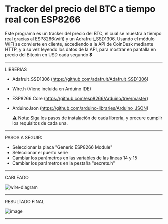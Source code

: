# Tracker del precio del BTC a tiempo real con ESP8266 
Este programa es un tracker del precio del BTC, el cual se muestra a tiempo real gracias al ESP8266(wifi) y un Adrafruit_SSD1306. Usando el módulo WiFi se convierte en cliente, accediendo a la API de CoinDesk mediante HTTP, y a su vez leyendo los datos de la API, para mostrar en pantalla en precio del Bitcoin en USD cada segundo 💲

-----------------------------------------------------------------------------------------------------------------------------------------------------------------------------------------

LIBRERIAS

- Adafruit_SSD1306 (https://github.com/adafruit/Adafruit_SSD1306)
- Wire.h (Viene incluida en Arduino IDE)
- ESP8266 Core (https://github.com/esp8266/Arduino/tree/master)
- ArduinoJson (https://github.com/arduino-libraries/Arduino_JSON)

  ⚠ Nota: Siga los pasos de instalación de cada librería, y procure cumplir los requisitos de cada una.

-----------------------------------------------------------------------------------------------------------------------------------------------------------------------------------------

PASOS A SEGUIR:

- Seleccionar la placa "Generic ESP8266 Module"
- Seleccionar el puerto serie
- Cambiar los parámetros en las variables de las líneas 14 y 15
- Cambiar los parámetros en la pestaña "secrets.h"

-----------------------------------------------------------------------------------------------------------------------------------------------------------------------------------------

CABLEADO

![wire-diagram](https://github.com/Ivxn-Rms/Precio-de-BTC-con-ESP8266-a-tiempo-real/assets/74296930/f5933080-764a-4733-8b97-98c53725967c)

-----------------------------------------------------------------------------------------------------------------------------------------------------------------------------------------

RESULTADO FINAL

![image](https://github.com/Ivxn37/Precio-del-BTC-con-ESP8266-a-tiempo-real/assets/74296930/aa1000d4-6751-48d8-9ba8-4e7c019293a5)

-----------------------------------------------------------------------------------------------------------------------------------------------------------------------------------------
